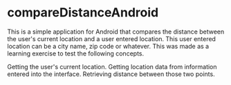 compareDistanceAndroid
======================

This is a simple application for Android that compares the distance between the user's current location and 
a user entered location. This user entered location can be a city name, zip code or whatever. This was made 
as a learning exercise to test the following concepts. 

Getting the user's current location. 
Getting location data from information entered into the interface. 
Retrieving distance between those two points.
